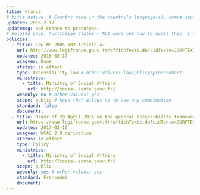 ```yaml
---
title: France
# title_native: # Country name in the country’s language(s), comma separated. For Switzerland: Schweiz, Suisse, Svizzera, Svizra
updated: 2016-2-17
updatemsg: Add France to prototype.
# Related page: Australian states – Not sure yet how to model this, I tend to not have this
policies:
  - title: Law N° 2005-102 Article 47
    url: http://www.legifrance.gouv.fr/affichTexte.do?cidTexte=JORFTEXT000000809647&dateTexte=
    updated: 2016-02-17
    wcagver: None
    status: in effect
    type: Accessibility law # other values: law/policy/procurement
    ministries:
      - title: Ministry of Social Affairs
        url: http://social-sante.gouv.fr/
    webonly: no # other values: yes
    scope: public # keys that allows us to use any combination
    standard: false
    documents:
  - title: Order of 29 April 2015 on the general accessibility framework for public administrations
    url: https://www.legifrance.gouv.fr/affichTexte.do?cidTexte=JORFTEXT000030540064&dateTexte=&categorieLien=id
    updated: 2017-02-16
    wcagver: WCAG 2.0 derivative
    status: in effect
    type: Policy
    ministries:
      - title: Ministry of Social Affairs
        url: http://social-sante.gouv.fr/
    scope: public
    webonly: yes # other values: yes
    standard: FranceWeb
    documents:
---
```

